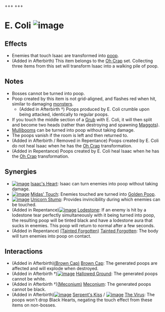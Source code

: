 +++
+++

 # E. Coli ![image](/image/E._Coli.png) 

Effects
---------


* Enemies that touch Isaac are transformed into [poop](/wiki/Poops "Poops").
* (Added in Afterbirth) This item belongs to the [Oh Crap](/wiki/Oh_Crap "Oh Crap") set. Collecting three items from this set will transform Isaac into a walking pile of poop.


Notes
-------


* Bosses cannot be turned into poop.
* Poop created by this item is not grid-aligned, and flashes red when hit, similar to damaging [monsters](/wiki/Monster "Monster").
	+ (Added in Afterbirth †) Poops produced by E. Coli crumble upon being attacked, identically to regular poops.
* If you touch the middle section of a [Grub](/wiki/Grub "Grub") with E. Coli, it will then split and become two heads (rather than destroying and spawning [Maggots](/wiki/Maggot "Maggot")).
* [Mullibooms](/wiki/Mulliboom "Mulliboom") can be turned into poop without taking damage.
* The poops vanish if the room is left and then returned to.
* (Added in Afterbirth / Removed in Repentance) Poops created by E. Coli do not heal Isaac when he has the [Oh Crap](/wiki/Oh_Crap "Oh Crap") transformation.
* (Added in Repentance) Poops created by E. Coli heal Isaac when he has the [Oh Crap](/wiki/Oh_Crap "Oh Crap") transformation.


Synergies
-----------


* [![image](/image/Isaac%27s_Heart.png)](/wiki/Isaac%27s_Heart "Isaac's Heart") [Isaac's Heart](/wiki/Isaac%27s_Heart "Isaac's Heart"): Isaac can turn enemies into poop without taking damage.
* [![image](/image/Midas%27_Touch.png)](/wiki/Midas%27_Touch "Midas' Touch") [Midas' Touch](/wiki/Midas%27_Touch "Midas' Touch"): Enemies touched are turned into [Golden Poop](/wiki/Golden_Poop "Golden Poop").
* [![image](/image/Unicorn_Stump.png)](/wiki/Unicorn_Stump "Unicorn Stump") [Unicorn Stump](/wiki/Unicorn_Stump "Unicorn Stump"): Provides invincibility during which enemies can be touched.
* (Added in Repentance)[![image](/image/Lodestone.png)](/wiki/Lodestone "Lodestone") [Lodestone](/wiki/Lodestone "Lodestone"): If an enemy is hit by a lodestone tear perfectly simultaneously with it being turned into poop, the resulting poop will be tinted black and have a lodestone aura that sucks in enemies. This poop will return to normal after a few seconds.
* (Added in Repentance) [(Tainted Forgotten)](/wiki/Tainted_Forgotten "Tainted Forgotten") [Tainted Forgotten](/wiki/Tainted_Forgotten "Tainted Forgotten"): The body will turn enemies into poop on contact.


Interactions
--------------


* (Added in Afterbirth)[(Brown Cap)](/wiki/Brown_Cap "Brown Cap") [Brown Cap](/wiki/Brown_Cap "Brown Cap"): The generated poops are affected and will explode when destroyed.
* (Added in Afterbirth †)[![image](/image/Hallowed_Ground.png)](/wiki/Hallowed_Ground "Hallowed Ground") [Hallowed Ground](/wiki/Hallowed_Ground "Hallowed Ground"): The generated poops cannot be white.
* (Added in Afterbirth †)[(Meconium)](/wiki/Meconium "Meconium") [Meconium](/wiki/Meconium "Meconium"): The generated poops cannot be black.
* (Added in Afterbirth)[![image](/image/Serpent%27s_Kiss.png)](/wiki/Serpent%27s_Kiss "Serpent's Kiss") [Serpent's Kiss](/wiki/Serpent%27s_Kiss "Serpent's Kiss") / [![image](/image/The_Virus.png)](/wiki/The_Virus "The Virus") [The Virus](/wiki/The_Virus "The Virus"): The poops won't drop Black Hearts, negating the touch effect from these items on non-bosses.



